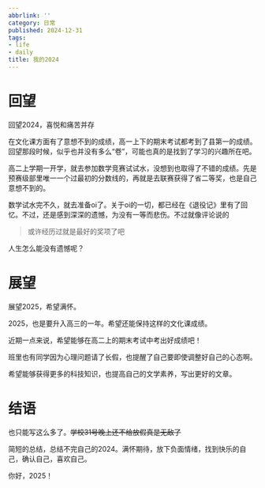 ```yaml
---
abbrlink: ''
category: 日常
published: 2024-12-31
tags:
- life
- daily
title: 我的2024
---
```

# 回望

回望2024，喜悦和痛苦并存

在文化课方面有了意想不到的成绩，高一上下的期末考试都考到了县第一的成绩。回望那段时候，似乎也并没有多么“卷”，可能也真的是找到了学习的兴趣所在吧。

高二上学期一开学，就去参加数学竞赛试试水，没想到也取得了不错的成绩。先是预赛级部里唯一一个过最初的分数线的，再就是去联赛获得了省二等奖，也是自己意想不到的。

数学试水完不久，就去准备oi了。关于oi的一切，都已经在《退役记》里有了回忆。不过，还是感到深深的遗憾，为没有一等而悲伤。不过就像评论说的

> 或许经历过就是最好的奖项了吧

人生怎么能没有遗憾呢？

# 展望

展望2025，希望满怀。

2025，也是要升入高三的一年。希望还能保持这样的文化课成绩。

近期一点来说，希望能够在高二上的期末考试中考出好成绩吧！

班里也有同学因为心理问题请了长假，也提醒了自己要即使调整好自己的心态啊。

希望能够获得更多的科技知识，也提高自己的文学素养，写出更好的文章。

# 结语

也只能写这么多了。~~学校31号晚上还不给放假真是无敌了~~

简短的总结，总结不完自己的2024。满怀期待，放下负面情绪，找到快乐的自己，确认自己，喜欢自己。

你好，2025！

